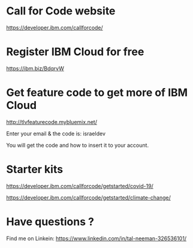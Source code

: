 # Call for Code website 

https://developer.ibm.com/callforcode/
   
# Register IBM Cloud for free

https://ibm.biz/BdqrvW

# Get feature code to get more of IBM Cloud

http://tlvfeaturecode.mybluemix.net/

Enter your email & the code is: israeldev

You will get the code and how to insert it to your account.

# Starter kits 

https://developer.ibm.com/callforcode/getstarted/covid-19/

https://developer.ibm.com/callforcode/getstarted/climate-change/

# Have questions ?

Find me on Linkein: https://www.linkedin.com/in/tal-neeman-326536101/